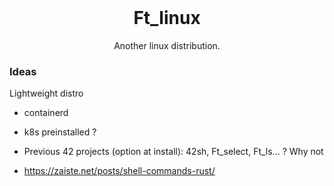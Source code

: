 <br />
<p align="center">
  <h1 align="center">Ft_linux</h1>
  <p align="center">
    Another linux distribution.
  </p>
</p>


### Ideas

Lightweight distro

- containerd

- k8s preinstalled ?


- Previous 42 projects (option at install): 42sh, Ft\_select, Ft\_ls... ? Why not



- https://zaiste.net/posts/shell-commands-rust/
